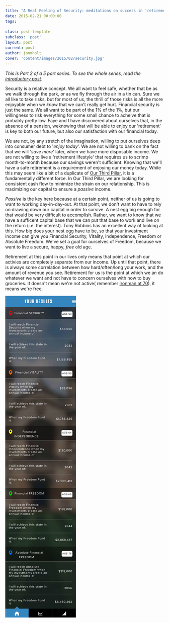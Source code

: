 ```yaml
---
title: "A Real Feeling of Security: meditations on success in 'retirement'"
date: 2015-02-21 00:00:00 
tags: 

class: post-template
subclass: 'post'
layout: post
current: post
author: jonmholt
cover: 'content/images/2015/02/security.jpg'
---
```

*This is Part 2 of a 5 part series.  To see the whole series, read the [introductory post](/five-meditations).*

Security is a relative concept.  We all want to feel safe, whether that be as we walk through the park, or as we fly through the air in a tin can.  Sure we all like to take risks, but for most of us, the thrill of those risks is all the more enjoyable when we *know* that we can't really get hurt.  Financial security is just the same. We all want to be part of the 1% of the 1%, but our willingness to risk everything for some small chance to acheive that is probably pretty low.  Faye and I have discovered about ourselves that, in the absence of a pension, weknowing that will be able to enjoy our 'retirement' is key to both our future, but also our satisfaction with our financial today.

We are not, by any stretch of the imagination, willing to put ourselves deep into consumer debt to '*enjoy today*'.  We are not willing to bank on the fact that we will '*save more*' later, when we have more disposable income.  We are not willing to live a 'retirement lifestyle' that requires us to scrimp month-to-month because our savings weren't sufficient.  Knowing that we'll have a safe retirement is a requirement of enjoying our money today.  While this may seem like a bit of a duplicate of [Our Third Pillar](/our-third-pillar), it is a fundamentally different force.  In Our Third Pillar, we are looking for consistent cash flow to minimize the strain on our relationship.  This is maximizing our capital to ensure a *passive* income.

*Passive* is the key here because at a certain point, neither of us is going to want to working day-in-day-out.  At that point, we don't want to have to rely on drawing down our capital in order to survive.  A nest egg big enough for that would be very difficult to accomplish.  Rather, we want to know that we have a sufficent capital base that we can put that base to work and live on the return (i.e. the interest).  Tony Robbins has an excellent way of looking at this.  How big does your nest egg have to be, so that your investment income can give you Financial Security, Vitality, Independence, Freedom or Absolute Freedom.  We've set a goal for ourselves of Freedom, because we want to live a secure, happy, *free* old age.

Retirement at this point in our lives only means that point at which our activies are completely separate from our income.  Up until that point, there is always some correlation between how hard/often/long your work, and the amount of revenue you see.  Retirement for us is the point at which we an do whatever we want and not have to concern ourselves with how to buy groceries.  It doesn't mean we're not active( remember [Ironman at 70](/our-third-pillar)), it means we're free.

![](/content/images/2015/02/Master-the-game.jpg)
